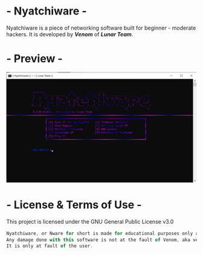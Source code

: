 # - Nyatchiware -
Nyatchiware is a piece of networking software built for beginner - moderate hackers. It is developed by ***Venom*** of ***Lunar Team***.

# - Preview -
![preview](github-preview.png)

# - License & Terms of Use -
This project is licensed under the GNU General Public License v3.0
```js
Nyatchiware, or Nware for short is made for educational purposes only and is not created for malicious purposes.
Any damage done with this software is not at the fault of Venom, aka venom-kitty on github or at the fault of Lunar Team.
It is only at fault of the user.
```

